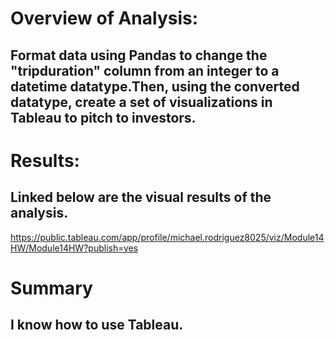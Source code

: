 # Overview of Analysis: 
## Format data using Pandas to change the "tripduration" column from an integer to a datetime datatype.Then, using the converted datatype, create a set of visualizations in Tableau to pitch to investors.

# Results:
## Linked below are the visual results of the analysis.
https://public.tableau.com/app/profile/michael.rodriguez8025/viz/Module14HW/Module14HW?publish=yes

# Summary
## I know how to use Tableau. 
